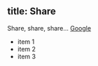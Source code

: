 title: Share
----
Share, share, share... <a href="http://www.google.com">Google</a>

* item 1
* item 2
* item 3